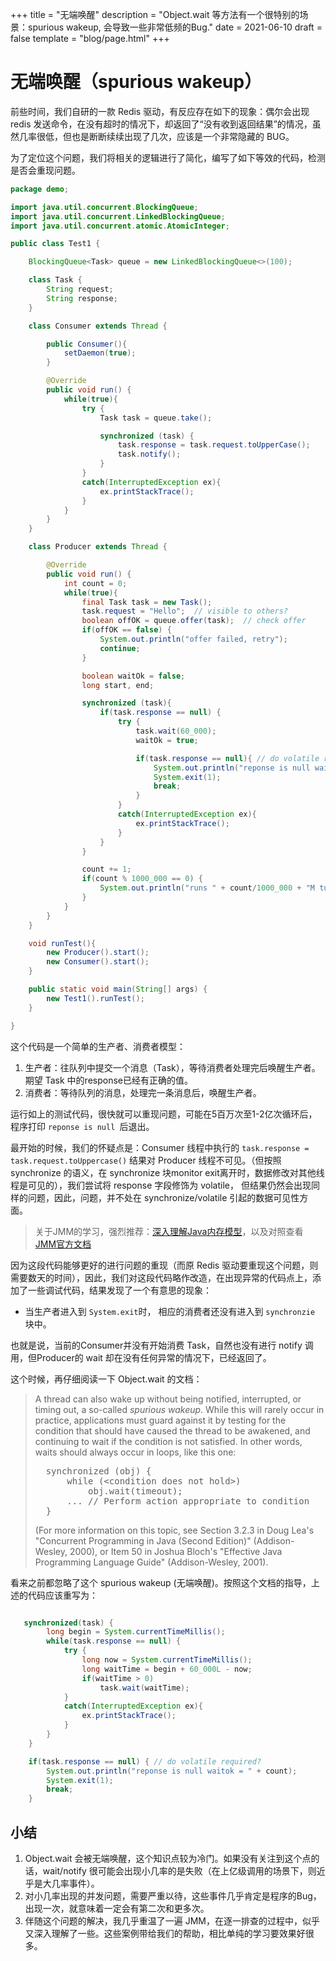 +++
title = "无端唤醒"
description = "Object.wait 等方法有一个很特别的场景：spurious wakeup, 会导致一些非常低频的Bug."
date = 2021-06-10
draft = false
template = "blog/page.html"
+++

# 无端唤醒（spurious wakeup）

前些时间，我们自研的一款 Redis 驱动，有反应存在如下的现象：偶尔会出现 redis 发送命令，在没有超时的情况下，却返回了“没有收到返回结果”的情况，虽然几率很低，但也是断断续续出现了几次，应该是一个非常隐藏的 BUG。

为了定位这个问题，我们将相关的逻辑进行了简化，编写了如下等效的代码，检测是否会重现问题。

```java
package demo;

import java.util.concurrent.BlockingQueue;
import java.util.concurrent.LinkedBlockingQueue;
import java.util.concurrent.atomic.AtomicInteger;

public class Test1 {

    BlockingQueue<Task> queue = new LinkedBlockingQueue<>(100);

    class Task {
        String request;
        String response;
    }

    class Consumer extends Thread {

        public Consumer(){
            setDaemon(true);
        }

        @Override
        public void run() {
            while(true){
                try {
                    Task task = queue.take();

                    synchronized (task) {
                        task.response = task.request.toUpperCase();  
                        task.notify();
                    }
                }
                catch(InterruptedException ex){
                    ex.printStackTrace();
                }
            }
        }
    }

    class Producer extends Thread {

        @Override
        public void run() {
            int count = 0;
            while(true){
                final Task task = new Task();
                task.request = "Hello";  // visible to others?
                boolean offOK = queue.offer(task);  // check offer
                if(offOK == false) {
                    System.out.println("offer failed, retry");
                    continue;
                }

                boolean waitOk = false;
                long start, end;

                synchronized (task){
                    if(task.response == null) {
                        try {
                            task.wait(60_000);
                            waitOk = true;

                            if(task.response == null){ // do volatile required?
                                System.out.println("reponse is null waitok = " + waitOk + " waitTime:" + count);
                                System.exit(1);
                                break;
                            }
                        }
                        catch(InterruptedException ex){
                            ex.printStackTrace();
                        }
                    }
                }

                count += 1;
                if(count % 1000_000 == 0) {
                    System.out.println("runs " + count/1000_000 + "M turns");
                }
            }
        }
    }

    void runTest(){
        new Producer().start();
        new Consumer().start();
    }

    public static void main(String[] args) {
        new Test1().runTest();
    }

}

```

这个代码是一个简单的生产者、消费者模型：
1. 生产者：往队列中提交一个消息（Task），等待消费者处理完后唤醒生产者。期望 Task 中的response已经有正确的值。
2. 消费者：等待队列的消息，处理完一条消息后，唤醒生产者。

运行如上的测试代码，很快就可以重现问题，可能在5百万次至1-2亿次循环后，程序打印 `reponse is null `后退出。

最开始的时候，我们的怀疑点是：Consumer 线程中执行的 `task.response = task.request.toUppercase()` 结果对 Producer 线程不可见。（但按照 synchronize 的语义，在 synchronize 块monitor exit离开时，数据修改对其他线程是可见的），我们尝试将 response 字段修饰为 volatile， 但结果仍然会出现同样的问题，因此，问题，并不处在 synchronize/volatile 引起的数据可见性方面。

> 关于JMM的学习，强烈推荐：[深入理解Java内存模型](https://www.infoq.cn/minibook/java_memory_model?utm_source=related_read&utm_medium=article)，以及对照查看 [JMM官方文档](https://docs.oracle.com/javase/specs/jls/se15/html/jls-17.html#jls-17.4)
>

因为这段代码能够更好的进行问题的重现（而原 Redis 驱动要重现这个问题，则需要数天的时间），因此，我们对这段代码略作改造，在出现异常的代码点上，添加了一些调试代码，结果发现了一个有意思的现象：
- 当生产者进入到 `System.exit`时， 相应的消费者还没有进入到 `synchronzie` 块中。

也就是说，当前的Consumer并没有开始消费 Task，自然也没有进行 notify 调用，但Producer的 wait 却在没有任何异常的情况下，已经返回了。

这个时候，再仔细阅读一下 Object.wait 的文档：
>
> A thread can also wake up without being notified, interrupted, or
> timing out, a so-called <i>spurious wakeup</i>.  While this will rarely
> occur in practice, applications must guard against it by testing for
> the condition that should have caused the thread to be awakened, and
> continuing to wait if the condition is not satisfied.  In other words,
> waits should always occur in loops, like this one:
> <pre>
>   synchronized (obj) {
>       while (&lt;condition does not hold&gt;)
>           obj.wait(timeout);
>       ... // Perform action appropriate to condition
>   }
> </pre>
> (For more information on this topic, see Section 3.2.3 in Doug Lea's
> "Concurrent Programming in Java (Second Edition)" (Addison-Wesley,
> 2000), or Item 50 in Joshua Bloch's "Effective Java Programming
> Language Guide" (Addison-Wesley, 2001).
>

看来之前都忽略了这个 spurious wakeup (无端唤醒)。按照这个文档的指导，上述的代码应该重写为：

```java

   synchronized(task) {
        long begin = System.currentTimeMillis();
        while(task.response == null) {
            try {
                long now = System.currentTimeMillis();
                long waitTime = begin + 60_000L - now;
                if(waitTime > 0) 
                    task.wait(waitTime);
            }
            catch(InterruptedException ex){
                ex.printStackTrace();
            }
        }
    }

    if(task.response == null) { // do volatile required?
        System.out.println("reponse is null waitok = " + count);
        System.exit(1);
        break;
    }
```

## 小结
1. Object.wait 会被无端唤醒，这个知识点较为冷门。如果没有关注到这个点的话，wait/notify 很可能会出现小几率的是失败（在上亿级调用的场景下，则近乎是大几率事件）。
2. 对小几率出现的并发问题，需要严重以待，这些事件几乎肯定是程序的Bug，出现一次，就意味着一定会有第二次和更多次。
3. 伴随这个问题的解决，我几乎重温了一遍 JMM，在逐一排查的过程中，似乎又深入理解了一些。这些案例带给我们的帮助，相比单纯的学习要效果好很多。